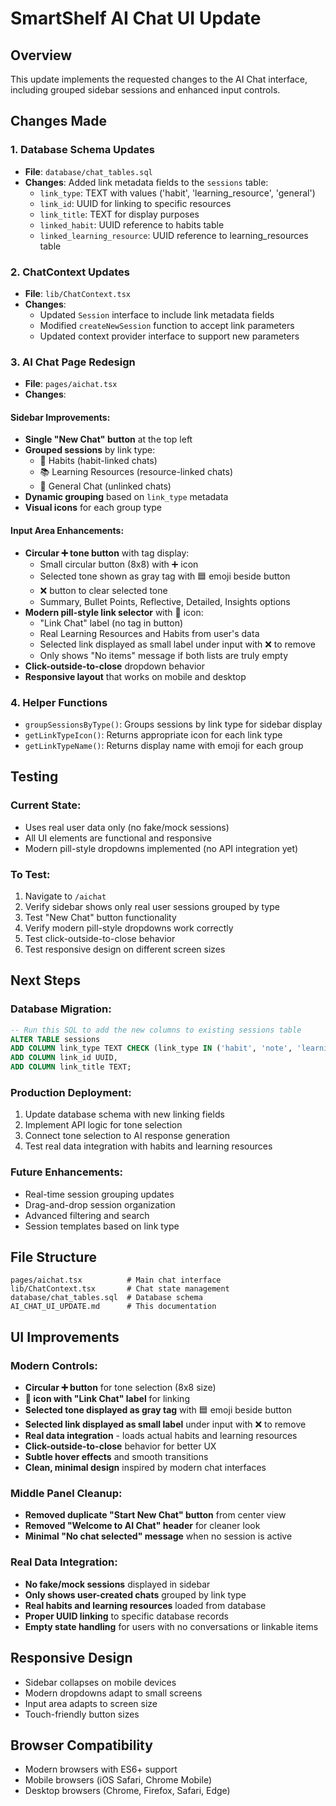 # SmartShelf AI Chat UI Update

## Overview
This update implements the requested changes to the AI Chat interface, including grouped sidebar sessions and enhanced input controls.

## Changes Made

### 1. Database Schema Updates
- **File**: `database/chat_tables.sql`
- **Changes**: Added link metadata fields to the `sessions` table:
  - `link_type`: TEXT with values ('habit', 'learning_resource', 'general')
  - `link_id`: UUID for linking to specific resources
  - `link_title`: TEXT for display purposes
  - `linked_habit`: UUID reference to habits table
  - `linked_learning_resource`: UUID reference to learning_resources table

### 2. ChatContext Updates
- **File**: `lib/ChatContext.tsx`
- **Changes**:
  - Updated `Session` interface to include link metadata fields
  - Modified `createNewSession` function to accept link parameters
  - Updated context provider interface to support new parameters

### 3. AI Chat Page Redesign
- **File**: `pages/aichat.tsx`
- **Changes**:

#### Sidebar Improvements:
- **Single "New Chat" button** at the top left
- **Grouped sessions** by link type:
  - 🎯 Habits (habit-linked chats)
  - 📚 Learning Resources (resource-linked chats)
  - 📁 General Chat (unlinked chats)
- **Dynamic grouping** based on `link_type` metadata
- **Visual icons** for each group type

#### Input Area Enhancements:
- **Circular ➕ tone button** with tag display:
  - Small circular button (8x8) with ➕ icon
  - Selected tone shown as gray tag with 🟦 emoji beside button
  - ❌ button to clear selected tone
  - Summary, Bullet Points, Reflective, Detailed, Insights options
- **Modern pill-style link selector** with 🔗 icon:
  - "Link Chat" label (no tag in button)
  - Real Learning Resources and Habits from user's data
  - Selected link displayed as small label under input with ❌ to remove
  - Only shows "No items" message if both lists are truly empty
- **Click-outside-to-close** dropdown behavior
- **Responsive layout** that works on mobile and desktop

### 4. Helper Functions
- `groupSessionsByType()`: Groups sessions by link type for sidebar display
- `getLinkTypeIcon()`: Returns appropriate icon for each link type
- `getLinkTypeName()`: Returns display name with emoji for each group

## Testing

### Current State:
- Uses real user data only (no fake/mock sessions)
- All UI elements are functional and responsive
- Modern pill-style dropdowns implemented (no API integration yet)

### To Test:
1. Navigate to `/aichat`
2. Verify sidebar shows only real user sessions grouped by type
3. Test "New Chat" button functionality
4. Verify modern pill-style dropdowns work correctly
5. Test click-outside-to-close behavior
6. Test responsive design on different screen sizes

## Next Steps

### Database Migration:
```sql
-- Run this SQL to add the new columns to existing sessions table
ALTER TABLE sessions 
ADD COLUMN link_type TEXT CHECK (link_type IN ('habit', 'note', 'learning_resource', 'general')),
ADD COLUMN link_id UUID,
ADD COLUMN link_title TEXT;
```

### Production Deployment:
1. Update database schema with new linking fields
2. Implement API logic for tone selection
3. Connect tone selection to AI response generation
4. Test real data integration with habits and learning resources

### Future Enhancements:
- Real-time session grouping updates
- Drag-and-drop session organization
- Advanced filtering and search
- Session templates based on link type

## File Structure
```
pages/aichat.tsx          # Main chat interface
lib/ChatContext.tsx       # Chat state management
database/chat_tables.sql  # Database schema
AI_CHAT_UI_UPDATE.md      # This documentation
```

## UI Improvements

### Modern Controls:
- **Circular ➕ button** for tone selection (8x8 size)
- **🔗 icon with "Link Chat" label** for linking
- **Selected tone displayed as gray tag** with 🟦 emoji beside button
- **Selected link displayed as small label** under input with ❌ to remove
- **Real data integration** - loads actual habits and learning resources
- **Click-outside-to-close** behavior for better UX
- **Subtle hover effects** and smooth transitions
- **Clean, minimal design** inspired by modern chat interfaces

### Middle Panel Cleanup:
- **Removed duplicate "Start New Chat" button** from center view
- **Removed "Welcome to AI Chat" header** for cleaner look
- **Minimal "No chat selected" message** when no session is active

### Real Data Integration:
- **No fake/mock sessions** displayed in sidebar
- **Only shows user-created chats** grouped by link type
- **Real habits and learning resources** loaded from database
- **Proper UUID linking** to specific database records
- **Empty state handling** for users with no conversations or linkable items

## Responsive Design
- Sidebar collapses on mobile devices
- Modern dropdowns adapt to small screens
- Input area adapts to screen size
- Touch-friendly button sizes

## Browser Compatibility
- Modern browsers with ES6+ support
- Mobile browsers (iOS Safari, Chrome Mobile)
- Desktop browsers (Chrome, Firefox, Safari, Edge) 